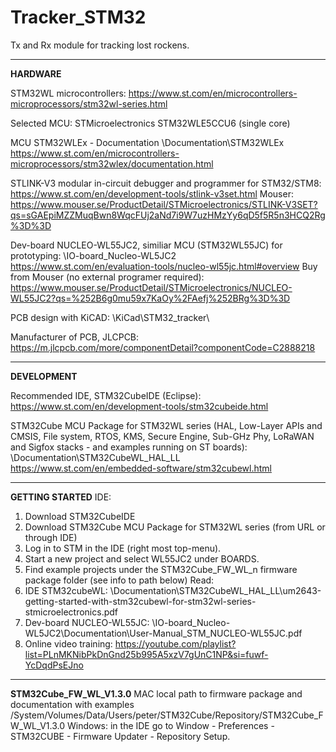 # Tracker_STM32
Tx and Rx module for tracking lost rockens.

*****************************************************************************************************************************

<b>HARDWARE</b>

STM32WL microcontrollers:
https://www.st.com/en/microcontrollers-microprocessors/stm32wl-series.html

Selected MCU:
STMicroelectronics STM32WLE5CCU6 (single core)

MCU STM32WLEx - Documentation
\Documentation\STM32WLEx\
https://www.st.com/en/microcontrollers-microprocessors/stm32wlex/documentation.html

STLINK-V3 modular in-circuit debugger and programmer for STM32/STM8:
https://www.st.com/en/development-tools/stlink-v3set.html
Mouser: https://www.mouser.se/ProductDetail/STMicroelectronics/STLINK-V3SET?qs=sGAEpiMZZMuqBwn8WqcFUj2aNd7i9W7uzHMzYy6qD5f5R5n3HCQ2Rg%3D%3D

Dev-board NUCLEO-WL55JC2, similiar MCU (STM32WL55JC) for prototyping:
\IO-board_Nucleo-WL5JC2\
https://www.st.com/en/evaluation-tools/nucleo-wl55jc.html#overview
Buy from Mouser (no external programer required): https://www.mouser.se/ProductDetail/STMicroelectronics/NUCLEO-WL55JC2?qs=%252B6g0mu59x7KaOy%2FAefj%252BRg%3D%3D

PCB design with KiCAD:
\KiCad\STM32_tracker\

Manufacturer of PCB, JLCPCB:
https://m.jlcpcb.com/more/componentDetail?componentCode=C2888218


*****************************************************************************************************************************

<b>DEVELOPMENT</b>

Recommended IDE, STM32CubeIDE (Eclipse):
https://www.st.com/en/development-tools/stm32cubeide.html

STM32Cube MCU Package for STM32WL series (HAL, Low-Layer APIs and CMSIS, File system, RTOS, KMS, Secure Engine, Sub-GHz Phy, LoRaWAN and Sigfox stacks - and examples running on ST boards):
\Documentation\STM32CubeWL_HAL_LL\
https://www.st.com/en/embedded-software/stm32cubewl.html


*****************************************************************************************************************************

<b>GETTING STARTED</b>
IDE:
1. Download STM32CubeIDE
2. Download STM32Cube MCU Package for STM32WL series (from URL or through IDE)
3. Log in to STM in the IDE (right most top-menu).
4. Start a new project and select WL55JC2 under BOARDS.
5. Find example projects under the STM32Cube_FW_WL_n firmware package folder (see info to path below)
Read:
1. IDE STM32cubeWL: \Documentation\STM32CubeWL_HAL_LL\um2643-getting-started-with-stm32cubewl-for-stm32wl-series-stmicroelectronics.pdf
2. Dev-board NUCLEO-WL55JC: \IO-board_Nucleo-WL5JC2\Documentation\User-Manual_STM_NUCLEO-WL55JC.pdf
3. Online video training: https://youtube.com/playlist?list=PLnMKNibPkDnGnd25b995A5xzV7gUnC1NP&si=fuwf-YcDqdPsEJno


*****************************************************************************************************************************

<b>STM32Cube_FW_WL_V1.3.0</b>
MAC local path to firmware package and documentation with examples
/System/Volumes/Data/Users/peter/STM32Cube/Repository/STM32Cube_FW_WL_V1.3.0
Windows: in the IDE go to Window - Preferences - STM32CUBE - Firmware Updater - Repository Setup.
